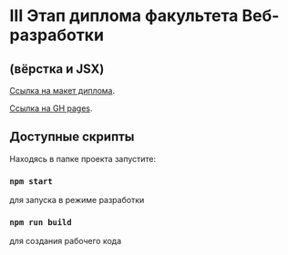 # III Этап диплома факультета Веб-разработки
## (вёрстка и JSX)

[Ссылка на макет диплома](https://disk.yandex.ru/d/zaIKwwqoY6fuaw).

[Ссылка на GH pages](https://NVSH31.github.io/movies-explorer-frontend).


## Доступные скрипты

Находясь в папке проекта запустите:

### `npm start`
для запуска в режиме разработки

### `npm run build`
для создания рабочего кода

